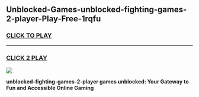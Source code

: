 
## Unblocked-Games-unblocked-fighting-games-2-player-Play-Free-1rqfu
<h3>
<a href="https://premium76.site?title=unblocked-fighting-games-2-player&ref=23A">CLICK TO PLAY</a></h3>
<hr>

<h3>
<a href="https://premium76.site?title=unblocked-fighting-games-2-player&ref=23A">CLICK 2 PLAY</a>
  
</h3>

<a href="https://premium76.site?title=unblocked-fighting-games-2-player&ref=23A"><img src="https://clearcache.store/games.png"></a>


**unblocked-fighting-games-2-player games unblocked: Your Gateway to Fun and Accessible Online Gaming**
